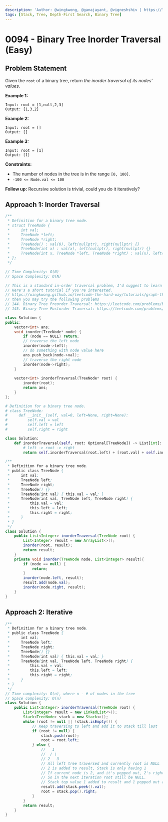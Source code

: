 ```yaml
---
description: 'Author: @wingkwong, @ganajayant, @vigneshshiv | https://leetcode.com/problems/binary-tree-inorder-traversal/'
tags: [Stack, Tree, Depth-First Search, Binary Tree]
---
```


# 0094 - Binary Tree Inorder Traversal (Easy)

## Problem Statement

Given the `root` of a binary tree, return *the inorder traversal of its nodes' values*.

**Example 1:**

```
Input: root = [1,null,2,3]
Output: [1,3,2]
```

**Example 2:**

```
Input: root = []
Output: []
```

**Example 3:**

```
Input: root = [1]
Output: [1]
```

**Constraints:**

- The number of nodes in the tree is in the range `[0, 100]`.
- `-100 <= Node.val <= 100`

**Follow up:** Recursive solution is trivial, could you do it iteratively?

## Approach 1: Inorder Traversal

<Tabs>
<TabItem value="cpp" label="C++">
<SolutionAuthor name="@wingkwong"/>

```cpp
/**
 * Definition for a binary tree node.
 * struct TreeNode {
 *     int val;
 *     TreeNode *left;
 *     TreeNode *right;
 *     TreeNode() : val(0), left(nullptr), right(nullptr) {}
 *     TreeNode(int x) : val(x), left(nullptr), right(nullptr) {}
 *     TreeNode(int x, TreeNode *left, TreeNode *right) : val(x), left(left), right(right) {}
 * };
 */

// Time Complexity: O(N)
// Space Complexity: O(N)

// This is a standard in-order traversal problem, I'd suggest to learn pre-order and post-order as well.
// Here's a short tutorial if you're interested.
// https://wingkwong.github.io/leetcode-the-hard-way/tutorials/graph-theory/binary-tree
// then you may try the following problems 
// 144. Binary Tree Preorder Traversal: https://leetcode.com/problems/binary-tree-preorder-traversal/
// 145. Binary Tree Postorder Traversal: https://leetcode.com/problems/binary-tree-postorder-traversal/

class Solution {
public:
    vector<int> ans;
    void inorder(TreeNode* node) {
        if (node == NULL) return;
        // traverse the left node
        inorder(node->left);
        // do something with node value here
        ans.push_back(node->val);
        // traverse the right node
        inorder(node->right);
    }
    
    vector<int> inorderTraversal(TreeNode* root) {
        inorder(root);
        return ans;
    }
};
```
</TabItem>
<TabItem value="py" label="Python">
<SolutionAuthor name="@wingkwong"/>

```py
# Definition for a binary tree node.
# class TreeNode:
#     def __init__(self, val=0, left=None, right=None):
#         self.val = val
#         self.left = left
#         self.right = right

class Solution:
    def inorderTraversal(self, root: Optional[TreeNode]) -> List[int]:
		# left -> root -> right
        return self.inorderTraversal(root.left) + [root.val] + self.inorderTraversal(root.right) if root else []
```
</TabItem>
<TabItem value="java" label="Java">
<SolutionAuthor name="@ganajayant"/>

```java
/**
 * Definition for a binary tree node.
 * public class TreeNode {
 *     int val;
 *     TreeNode left;
 *     TreeNode right;
 *     TreeNode() {}
 *     TreeNode(int val) { this.val = val; }
 *     TreeNode(int val, TreeNode left, TreeNode right) {
 *         this.val = val;
 *         this.left = left;
 *         this.right = right;
 *     }
 * }
 */
class Solution {
    public List<Integer> inorderTraversal(TreeNode root) {
        List<Integer> result = new ArrayList<>();
        inorder(root, result);
        return result;
    }
    private void inorder(TreeNode node, List<Integer> result){
        if (node == null) {
            return;
        }
        inorder(node.left, result);
        result.add(node.val);
        inorder(node.right, result);
    }
}
```
</TabItem>
</Tabs>

## Approach 2: Iterative

<Tabs>
<TabItem value="java" label="Java">
<SolutionAuthor name="@vigneshshiv"/>

```java
/**
 * Definition for a binary tree node.
 * public class TreeNode {
 *     int val;
 *     TreeNode left;
 *     TreeNode right;
 *     TreeNode() {}
 *     TreeNode(int val) { this.val = val; }
 *     TreeNode(int val, TreeNode left, TreeNode right) {
 *         this.val = val;
 *         this.left = left;
 *         this.right = right;
 *     }
 * }
 */
// Time complexity: O(n), where n - # of nodes in the tree
// Space complexity: O(n)
class Solution {
    public List<Integer> inorderTraversal(TreeNode root) {
        List<Integer> result = new LinkedList<>();
        Stack<TreeNode> stack = new Stack<>();
        while (root != null || !stack.isEmpty()) {
            // Keep traversing to left and add it to stack till last
            if (root != null) {
                stack.push(root);
                root = root.left;
            } else {
                //   1
                //  / \
                // 2   3
                // All left tree traversed and currently root is NULL 
                // 2 is added to result, Stack is only having 1
                // If current node is 2, and it's popped out, 2's right is assigned to root which is NULL
                // So in the next iteration root still be NULL. 
                // Stack top value 1 added to result and 1 popped out and 1's right 3 assigned to root. 
                result.add(stack.peek().val);
                root = stack.pop().right;
            }
        }
        return result;
    }
}
```
</TabItem>
</Tabs>